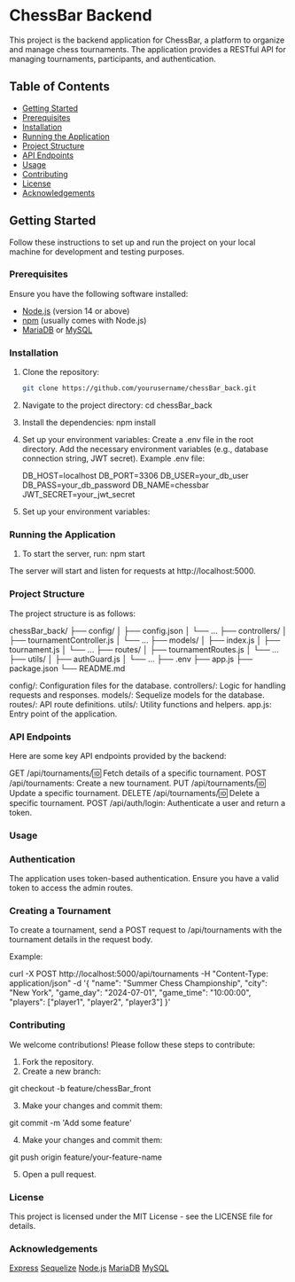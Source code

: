 # ChessBar Backend

This project is the backend application for ChessBar, a platform to organize and manage chess tournaments. The application provides a RESTful API for managing tournaments, participants, and authentication.

## Table of Contents

- [Getting Started](#getting-started)
- [Prerequisites](#prerequisites)
- [Installation](#installation)
- [Running the Application](#running-the-application)
- [Project Structure](#project-structure)
- [API Endpoints](#api-endpoints)
- [Usage](#usage)
- [Contributing](#contributing)
- [License](#license)
- [Acknowledgements](#acknowledgements)

## Getting Started

Follow these instructions to set up and run the project on your local machine for development and testing purposes.

### Prerequisites

Ensure you have the following software installed:

- [Node.js](https://nodejs.org/en/) (version 14 or above)
- [npm](https://www.npmjs.com/) (usually comes with Node.js)
- [MariaDB](https://mariadb.org/) or [MySQL](https://www.mysql.com/)

### Installation

1. Clone the repository:
    ```sh
   git clone https://github.com/yourusername/chessBar_back.git

2. Navigate to the project directory:
    cd chessBar_back

3. Install the dependencies:
    npm install

4. Set up your environment variables:
    Create a .env file in the root directory.
    Add the necessary environment variables (e.g., database connection string, JWT secret).
    Example .env file:

    DB_HOST=localhost
    DB_PORT=3306
    DB_USER=your_db_user
    DB_PASS=your_db_password
    DB_NAME=chessbar
    JWT_SECRET=your_jwt_secret

5. Set up your environment variables:


### Running the Application

1. To start the server, run:
    npm start

The server will start and listen for requests at http://localhost:5000.

### Project Structure

The project structure is as follows:

chessBar_back/
├── config/
│   ├── config.json
│   └── ...
├── controllers/
│   ├── tournamentController.js
│   └── ...
├── models/
│   ├── index.js
│   ├── tournament.js
│   └── ...
├── routes/
│   ├── tournamentRoutes.js
│   └── ...
├── utils/
│   ├── authGuard.js
│   └── ...
├── .env
├── app.js
├── package.json
└── README.md

config/: Configuration files for the database.
controllers/: Logic for handling requests and responses.
models/: Sequelize models for the database.
routes/: API route definitions.
utils/: Utility functions and helpers.
app.js: Entry point of the application.

### API Endpoints

Here are some key API endpoints provided by the backend:

GET /api/tournaments/:id: Fetch details of a specific tournament.
POST /api/tournaments: Create a new tournament.
PUT /api/tournaments/:id: Update a specific tournament.
DELETE /api/tournaments/:id: Delete a specific tournament.
POST /api/auth/login: Authenticate a user and return a token.

### Usage

### Authentication

The application uses token-based authentication. Ensure you have a valid token to access the admin routes.

### Creating a Tournament

To create a tournament, send a POST request to /api/tournaments with the tournament details in the request body.

Example:

curl -X POST http://localhost:5000/api/tournaments -H "Content-Type: application/json" -d '{
  "name": "Summer Chess Championship",
  "city": "New York",
  "game_day": "2024-07-01",
  "game_time": "10:00:00",
  "players": ["player1", "player2", "player3"]
}'

### Contributing

We welcome contributions! Please follow these steps to contribute:

1. Fork the repository.
2. Create a new branch:

git checkout -b feature/chessBar_front

3. Make your changes and commit them:

git commit -m 'Add some feature'

4. Make your changes and commit them:

git push origin feature/your-feature-name

5. Open a pull request.

### License

This project is licensed under the MIT License - see the LICENSE file for details.

### Acknowledgements

[Express](https://expressjs.com/)
[Sequelize](https://sequelize.org/)
[Node.js](https://nodejs.org/en)
[MariaDB](https://mariadb.org/)
[MySQL](https://www.mysql.com/)